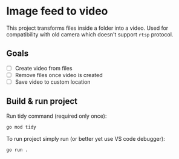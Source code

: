 # Image feed to video
This project transforms files inside a folder into a video. Used for compatibility with old camera which doesn't support `rtsp` protocol.

## Goals
- [ ] Create video from files
- [ ] Remove files once video is created
- [ ] Save video to custom location

## Build & run project

Run tidy command (required only once):

```sh
go mod tidy
```

To run project simply run (or better yet use VS code debugger):

```sh
go run .
```